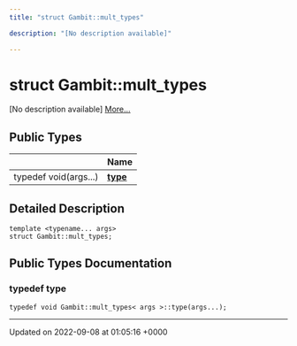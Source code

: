 ```yaml
---
title: "struct Gambit::mult_types"

description: "[No description available]"

---
```


# struct Gambit::mult_types



[No description available] [More...](#detailed-description)

## Public Types

|                | Name           |
| -------------- | -------------- |
| typedef void(args...) | **[type](/documentation/code/classes/structgambit_1_1mult__types/)**  |

## Detailed Description

```
template <typename... args>
struct Gambit::mult_types;
```

## Public Types Documentation

### typedef type

```
typedef void Gambit::mult_types< args >::type(args...);
```


-------------------------------

Updated on 2022-09-08 at 01:05:16 +0000